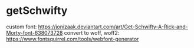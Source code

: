 # getSchwifty
custom font:
https://jonizaak.deviantart.com/art/Get-Schwifty-A-Rick-and-Morty-font-638073728
convert to woff, woff2:
https://www.fontsquirrel.com/tools/webfont-generator
